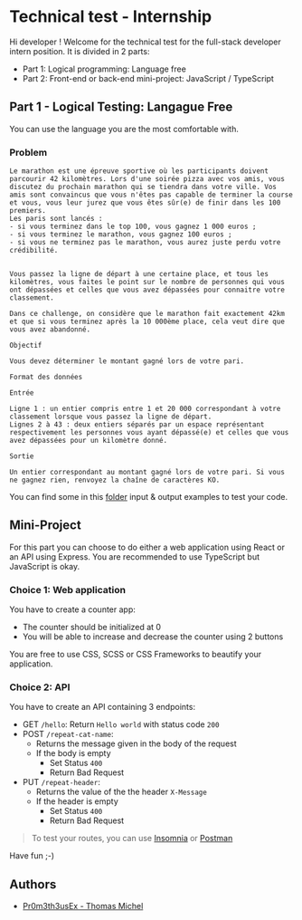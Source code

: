 # Technical test - Internship

Hi developer ! Welcome for the technical test for the full-stack developer intern position.
It is divided in 2 parts:

- Part 1: Logical programming: Language free
- Part 2: Front-end or back-end mini-project:  JavaScript / TypeScript


## Part 1 - Logical Testing: Langague Free

You can use the language you are the most comfortable with.


### Problem

```
Le marathon est une épreuve sportive où les participants doivent parcourir 42 kilomètres. Lors d'une soirée pizza avec vos amis, vous discutez du prochain marathon qui se tiendra dans votre ville. Vos amis sont convaincus que vous n'êtes pas capable de terminer la course et vous, vous leur jurez que vous êtes sûr(e) de finir dans les 100 premiers.
Les paris sont lancés :
- si vous terminez dans le top 100, vous gagnez 1 000 euros ;
- si vous terminez le marathon, vous gagnez 100 euros ;
- si vous ne terminez pas le marathon, vous aurez juste perdu votre crédibilité.


Vous passez la ligne de départ à une certaine place, et tous les kilomètres, vous faites le point sur le nombre de personnes qui vous ont dépassées et celles que vous avez dépassées pour connaitre votre classement.

Dans ce challenge, on considère que le marathon fait exactement 42km et que si vous terminez après la 10 000ème place, cela veut dire que vous avez abandonné.

Objectif

Vous devez déterminer le montant gagné lors de votre pari.

Format des données

Entrée

Ligne 1 : un entier compris entre 1 et 20 000 correspondant à votre classement lorsque vous passez la ligne de départ.
Lignes 2 à 43 : deux entiers séparés par un espace représentant respectivement les personnes vous ayant dépassé(e) et celles que vous avez dépassées pour un kilomètre donné.

Sortie

Un entier correspondant au montant gagné lors de votre pari. Si vous ne gagnez rien, renvoyez la chaîne de caractères KO.
```

You can find some in this [folder](https://github.com/GlowmeFR/technical-test/tree/main/logical-problem) input & output examples to test your code.


##  Mini-Project

For this part you can choose to do either a web application using React or an API using Express. You are recommended to use TypeScript but JavaScript is okay.

### Choice 1: Web application

You have to create a counter app: 


- The counter should be initialized at 0
- You will be able to increase and decrease the counter using 2 buttons

You are free to use CSS, SCSS or CSS Frameworks to beautify your application.


### Choice 2: API

You have to create an API containing 3 endpoints:

- GET `/hello`: Return `Hello world` with status code `200`
- POST `/repeat-cat-name`:
    - Returns the message given in the body of the request
    - If the body is empty
        - Set Status `400`
        - Return Bad Request
- PUT `/repeat-header`:
    - Returns the value of the the header `X-Message`
    - If the header is empty
        - Set Status `400`
        - Return Bad Request

> To test your routes, you can use [Insomnia](https://insomnia.rest/) or [Postman](https://www.postman.com/)

Have fun ;-)

## Authors

- [Pr0m3th3usEx - Thomas Michel](https://github.com/pr0m3th3usEx)